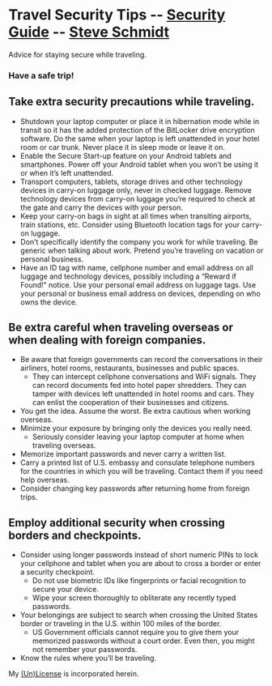 
# Travel Security Tips -- [Security Guide](README.md) -- [Steve Schmidt](https://steve.czmyt.com)
Advice for staying secure while traveling.

### Have a safe trip!

## Take extra security precautions while traveling.
- Shutdown your laptop computer or place it in hibernation mode while in transit so it has the added protection of the BitLocker drive encryption software. Do the same when your laptop is left unattended in your hotel room or car trunk. Never place it in sleep mode or leave it on.
- Enable the Secure Start-up feature on your Android tablets and smartphones. Power off your Android tablet when you won’t be using it or when it’s left unattended.
- Transport computers, tablets, storage drives and other technology devices in carry-on luggage only, never in checked luggage. Remove technology devices from carry-on luggage you’re required to check at the gate and carry the devices with your person.
- Keep your carry-on bags in sight at all times when transiting airports, train stations, etc. Consider using Bluetooth location tags for your carry-on luggage.
- Don’t specifically identify the company you work for while traveling. Be generic when talking about work. Pretend you’re traveling on vacation or personal business.
- Have an ID tag with name, cellphone number and email address on all luggage and technology devices, possibly including a “Reward if Found!” notice. Use your personal email address on luggage tags. Use your personal or business email address on devices, depending on who owns the device.

## Be extra careful when traveling overseas or when dealing with foreign companies.
- Be aware that foreign governments can record the conversations in their airliners, hotel rooms, restaurants, businesses and public spaces.
    - They can intercept cellphone conversations and WiFi signals. They can record documents fed into hotel paper shredders. They can tamper with devices left unattended in hotel rooms and cars. They can enlist the cooperation of their businesses and citizens.
- You get the idea. Assume the worst. Be extra cautious when working overseas.
- Minimize your exposure by bringing only the devices you really need.
    - Seriously consider leaving your laptop computer at home when traveling overseas.
- Memorize important passwords and never carry a written list.
- Carry a printed list of U.S. embassy and consulate telephone numbers for the countries in which you will be traveling. Contact them if you need help overseas.
- Consider changing key passwords after returning home from foreign trips.

## Employ additional security when crossing borders and checkpoints.

- Consider using longer passwords instead of short numeric PINs to lock your cellphone and tablet when you are about to cross a border or enter a security checkpoint.
    - Do not use biometric IDs like fingerprints or facial recognition to secure your device.
    - Wipe your screen thoroughly to obliterate any recently typed passwords.
- Your belongings are subject to search when crossing the United States border or traveling in the U.S. within 100 miles of the border.
    - US Government officials cannot require you to give them your memorized passwords without a court order. Even then, you might not remember your passwords.
- Know the rules where you’ll be traveling.

My [(Un)License](UNLICENSE.md) is incorporated herein.

